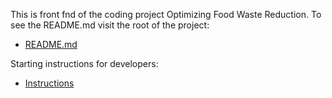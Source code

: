 
This is front fnd of the coding project Optimizing Food Waste Reduction. To see the README.md visit the root of the project:
- [README.md](/README.md)

Starting instructions for developers:
- [Instructions](Documentation/start_instructions.md)

